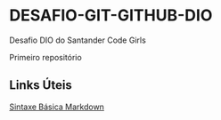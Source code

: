 # DESAFIO-GIT-GITHUB-DIO
Desafio DIO do Santander Code Girls

Primeiro repositório

## Links Úteis
[Sintaxe Básica Markdown](https://www.markdownguide.org/basic-syntax/)

